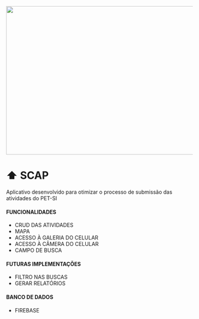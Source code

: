 <div align="center">
<img src="https://user-images.githubusercontent.com/71513260/151648758-ff040416-e554-4311-aa01-aaf090964b6d.png" width="600" height="400"/>
</div>

# ⬆️ SCAP
Aplicativo desenvolvido para otimizar o processo de submissão das atividades do PET-SI

#### FUNCIONALIDADES 

* CRUD DAS ATIVIDADES
* MAPA
* ACESSO À GALERIA DO CELULAR
* ACESSO À CÂMERA DO CELULAR
* CAMPO DE BUSCA


#### FUTURAS IMPLEMENTAÇÕES

* FILTRO NAS BUSCAS
* GERAR RELATÓRIOS


#### BANCO DE DADOS

* FIREBASE



